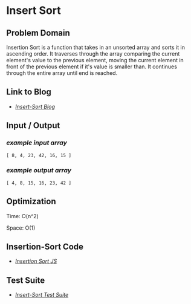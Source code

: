 # Insert Sort

## Problem Domain

Insertion Sort is a function that takes in an unsorted array and sorts it in ascending order. It traverses through the array comparing the current element's value to the previous element, moving the current element in front of the previous element if it's value is smaller than. It continues through the entire array until end is reached.

## Link to Blog

- _[Insert-Sort Blog](./Blog.md)_

## Input / Output

### _example input array_

`[ 8, 4, 23, 42, 16, 15 ]`

### _example output array_

`[ 4, 8, 15, 16, 23, 42 ]`

## Optimization

Time: O(n^2)

Space: O(1)

## Insertion-Sort Code

- _[Insertion Sort JS](./insertion-sort.js)_

## Test Suite

- _[Insert-Sort Test Suite](./__tests__/insert-sort.test.js)_
